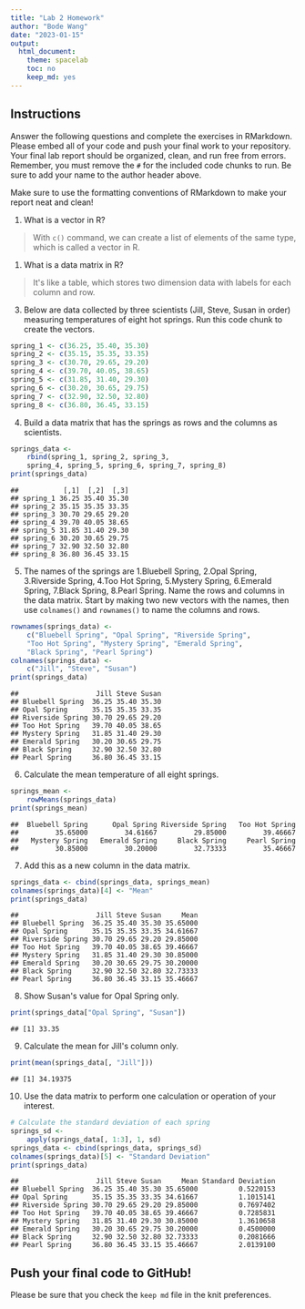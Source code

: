 ```yaml
---
title: "Lab 2 Homework"
author: "Bode Wang"
date: "2023-01-15"
output:
  html_document:
    theme: spacelab
    toc: no
    keep_md: yes
---
```


## Instructions
Answer the following questions and complete the exercises in RMarkdown. Please embed all of your code and push your final work to your repository. Your final lab report should be organized, clean, and run free from errors. Remember, you must remove the `#` for the included code chunks to run. Be sure to add your name to the author header above.  

Make sure to use the formatting conventions of RMarkdown to make your report neat and clean!  

1. What is a vector in R?  

> With `c()` command, we can create a list of elements of the same type, which is called a vector in R. 

1. What is a data matrix in R?  

> It's like a table, which stores two dimension data with labels for each column and row.

3. Below are data collected by three scientists (Jill, Steve, Susan in order) measuring temperatures of eight hot springs. Run this code chunk to create the vectors.  

```r
spring_1 <- c(36.25, 35.40, 35.30)
spring_2 <- c(35.15, 35.35, 33.35)
spring_3 <- c(30.70, 29.65, 29.20)
spring_4 <- c(39.70, 40.05, 38.65)
spring_5 <- c(31.85, 31.40, 29.30)
spring_6 <- c(30.20, 30.65, 29.75)
spring_7 <- c(32.90, 32.50, 32.80)
spring_8 <- c(36.80, 36.45, 33.15)
```

4. Build a data matrix that has the springs as rows and the columns as scientists.  


```r
springs_data <-
    rbind(spring_1, spring_2, spring_3,
    spring_4, spring_5, spring_6, spring_7, spring_8)
print(springs_data)
```

```
##           [,1]  [,2]  [,3]
## spring_1 36.25 35.40 35.30
## spring_2 35.15 35.35 33.35
## spring_3 30.70 29.65 29.20
## spring_4 39.70 40.05 38.65
## spring_5 31.85 31.40 29.30
## spring_6 30.20 30.65 29.75
## spring_7 32.90 32.50 32.80
## spring_8 36.80 36.45 33.15
```

5. The names of the springs are 1.Bluebell Spring, 2.Opal Spring, 3.Riverside Spring, 4.Too Hot Spring, 5.Mystery Spring, 6.Emerald Spring, 7.Black Spring, 8.Pearl Spring. Name the rows and columns in the data matrix. Start by making two new vectors with the names, then use `colnames()` and `rownames()` to name the columns and rows.


```r
rownames(springs_data) <-
    c("Bluebell Spring", "Opal Spring", "Riverside Spring",
    "Too Hot Spring", "Mystery Spring", "Emerald Spring", 
    "Black Spring", "Pearl Spring")
colnames(springs_data) <-
    c("Jill", "Steve", "Susan")
print(springs_data)
```

```
##                   Jill Steve Susan
## Bluebell Spring  36.25 35.40 35.30
## Opal Spring      35.15 35.35 33.35
## Riverside Spring 30.70 29.65 29.20
## Too Hot Spring   39.70 40.05 38.65
## Mystery Spring   31.85 31.40 29.30
## Emerald Spring   30.20 30.65 29.75
## Black Spring     32.90 32.50 32.80
## Pearl Spring     36.80 36.45 33.15
```

6. Calculate the mean temperature of all eight springs.


```r
springs_mean <-
    rowMeans(springs_data)
print(springs_mean)
```

```
##  Bluebell Spring      Opal Spring Riverside Spring   Too Hot Spring 
##         35.65000         34.61667         29.85000         39.46667 
##   Mystery Spring   Emerald Spring     Black Spring     Pearl Spring 
##         30.85000         30.20000         32.73333         35.46667
```

7. Add this as a new column in the data matrix.  


```r
springs_data <- cbind(springs_data, springs_mean)
colnames(springs_data)[4] <- "Mean"
print(springs_data)
```

```
##                   Jill Steve Susan     Mean
## Bluebell Spring  36.25 35.40 35.30 35.65000
## Opal Spring      35.15 35.35 33.35 34.61667
## Riverside Spring 30.70 29.65 29.20 29.85000
## Too Hot Spring   39.70 40.05 38.65 39.46667
## Mystery Spring   31.85 31.40 29.30 30.85000
## Emerald Spring   30.20 30.65 29.75 30.20000
## Black Spring     32.90 32.50 32.80 32.73333
## Pearl Spring     36.80 36.45 33.15 35.46667
```

8. Show Susan's value for Opal Spring only.


```r
print(springs_data["Opal Spring", "Susan"])
```

```
## [1] 33.35
```

9.  Calculate the mean for Jill's column only.  


```r
print(mean(springs_data[, "Jill"]))
```

```
## [1] 34.19375
```

10. Use the data matrix to perform one calculation or operation of your interest.


```r
# Calculate the standard deviation of each spring
springs_sd <-
    apply(springs_data[, 1:3], 1, sd)
springs_data <- cbind(springs_data, springs_sd)
colnames(springs_data)[5] <- "Standard Deviation"
print(springs_data)
```

```
##                   Jill Steve Susan     Mean Standard Deviation
## Bluebell Spring  36.25 35.40 35.30 35.65000          0.5220153
## Opal Spring      35.15 35.35 33.35 34.61667          1.1015141
## Riverside Spring 30.70 29.65 29.20 29.85000          0.7697402
## Too Hot Spring   39.70 40.05 38.65 39.46667          0.7285831
## Mystery Spring   31.85 31.40 29.30 30.85000          1.3610658
## Emerald Spring   30.20 30.65 29.75 30.20000          0.4500000
## Black Spring     32.90 32.50 32.80 32.73333          0.2081666
## Pearl Spring     36.80 36.45 33.15 35.46667          2.0139100
```

## Push your final code to GitHub!
Please be sure that you check the `keep md` file in the knit preferences.  
